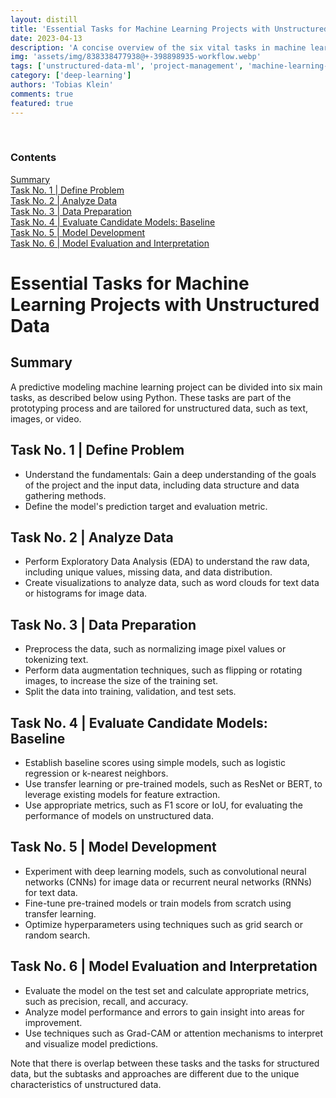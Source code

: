 ```yaml
---
layout: distill
title: 'Essential Tasks for Machine Learning Projects with Unstructured Data'
date: 2023-04-13
description: 'A concise overview of the six vital tasks in machine learning projects handling unstructured data, covering aspects from feature engineering to workflow optimization.'
img: 'assets/img/838338477938@+-398898935-workflow.webp'
tags: ['unstructured-data-ml', 'project-management', 'machine-learning-tasks', 'workflow-optimization', 'feature-engineering']
category: ['deep-learning']
authors: 'Tobias Klein'
comments: true
featured: true
---
```

<br>
<d-contents>
  <nav class="l-text figcaption">
  <h3>Contents</h3>
    <div class="no-math"><a href="#summary">Summary</a></div>
    <div class="no-math"><a href="#task-no-1-define-problem">Task No. 1 | Define Problem</a></div>
    <div class="no-math"><a href="#task-no-2-analyze-data">Task No. 2 | Analyze Data</a></div>
    <div class="no-math"><a href="#task-no-3-data-preparation">Task No. 3 | Data Preparation</a></div>
    <div class="no-math"><a href="#task-no-4-evaluate-candidate-models-baseline">Task No. 4 | Evaluate Candidate Models: Baseline</a></div>
    <div class="no-math"><a href="#task-no-5-model-development">Task No. 5 | Model Development</a></div>
    <div class="no-math"><a href="#task-no-6-model-evaluation-and-interpretation">Task No. 6 | Model Evaluation and Interpretation</a></div>
  </nav>
</d-contents>

# Essential Tasks for Machine Learning Projects with Unstructured Data

## Summary

A predictive modeling machine learning project can be divided into six main tasks, as described below using Python. These tasks are part of the prototyping process and are tailored for unstructured data, such as text, images, or video.

## Task No. 1 | Define Problem

- Understand the fundamentals: Gain a deep understanding of the goals of the project and the input data, including data structure and data gathering methods.
- Define the model's prediction target and evaluation metric.

## Task No. 2 | Analyze Data

- Perform Exploratory Data Analysis (EDA) to understand the raw data, including unique values, missing data, and data distribution.
- Create visualizations to analyze data, such as word clouds for text data or histograms for image data.

## Task No. 3 | Data Preparation

- Preprocess the data, such as normalizing image pixel values or tokenizing text.
- Perform data augmentation techniques, such as flipping or rotating images, to increase the size of the training set.
- Split the data into training, validation, and test sets.

## Task No. 4 | Evaluate Candidate Models: Baseline

- Establish baseline scores using simple models, such as logistic regression or k-nearest neighbors.
- Use transfer learning or pre-trained models, such as ResNet or BERT, to leverage existing models for feature extraction.
- Use appropriate metrics, such as F1 score or IoU, for evaluating the performance of models on unstructured data.

## Task No. 5 | Model Development

- Experiment with deep learning models, such as convolutional neural networks (CNNs) for image data or recurrent neural networks (RNNs) for text data.
- Fine-tune pre-trained models or train models from scratch using transfer learning.
- Optimize hyperparameters using techniques such as grid search or random search.

## Task No. 6 | Model Evaluation and Interpretation

- Evaluate the model on the test set and calculate appropriate metrics, such as precision, recall, and accuracy.
- Analyze model performance and errors to gain insight into areas for improvement.
- Use techniques such as Grad-CAM or attention mechanisms to interpret and visualize model predictions.

Note that there is overlap between these tasks and the tasks for structured data, but the subtasks and approaches are different due to the unique characteristics of unstructured data.
<br><br>
